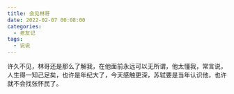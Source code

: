 ```yaml
---
title: 会见林哥
date: 2022-02-07 00:08:00
categories:
  - 老友记
tags:
  - 说说
---
```


许久不见，林哥还是那么了解我，在他面前永远可以无所谓，他太懂我，常言说，人生得一知己足矣，也许是年纪大了，今天感触更深，苏轼要是当年认识他，也许就不会找张怀民了。